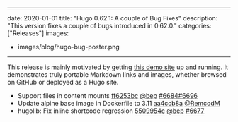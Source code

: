 
---
date: 2020-01-01
title: "Hugo 0.62.1: A couple of Bug Fixes"
description: "This version fixes a couple of bugs introduced in 0.62.0."
categories: ["Releases"]
images:
- images/blog/hugo-bug-poster.png

---

This release is mainly motivated by getting [this demo site](https://github.com/bep/portable-hugo-links) up and running. It demonstrates truly portable Markdown links and images, whether browsed on GitHub or deployed as a Hugo site.

* Support files in content mounts [ff6253bc](https://github.com/gohugoio/hugo/commit/ff6253bc7cf745e9c0127ddc9006da3c2c00c738) [@bep](https://github.com/bep) [#6684](https://github.com/gohugoio/hugo/issues/6684)[#6696](https://github.com/gohugoio/hugo/issues/6696)
* Update alpine base image in Dockerfile to 3.11 [aa4ccb8a](https://github.com/gohugoio/hugo/commit/aa4ccb8a1e9b8aa17397acf34049a2aa16b0b6cb) [@RemcodM](https://github.com/RemcodM) 
* hugolib: Fix inline shortcode regression [5509954c](https://github.com/gohugoio/hugo/commit/5509954c7e8b0ce8d5ea903b0ab639ea14b69acb) [@bep](https://github.com/bep) [#6677](https://github.com/gohugoio/hugo/issues/6677)




